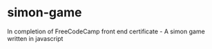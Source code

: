 # simon-game
In completion of FreeCodeCamp front end certificate - A simon game written in javascript
